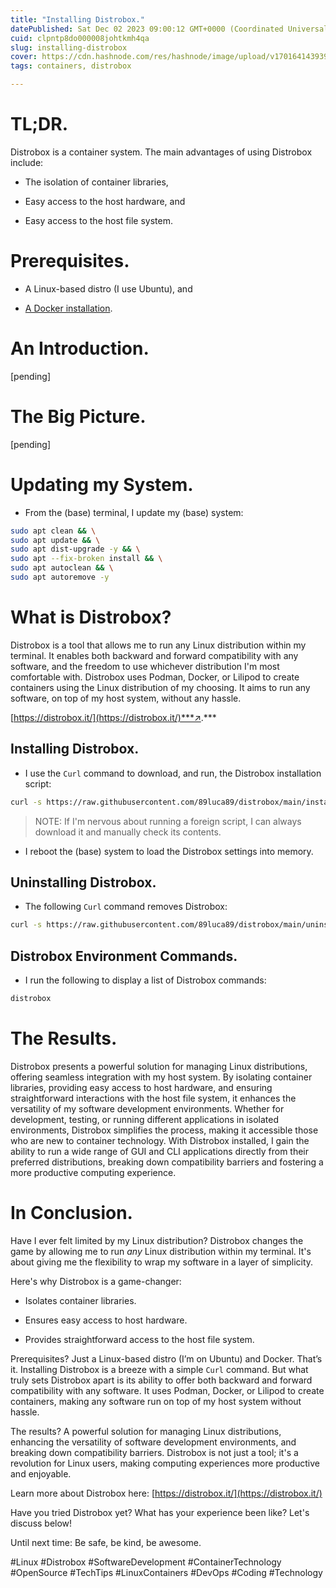 ```yaml
---
title: "Installing Distrobox."
datePublished: Sat Dec 02 2023 09:00:12 GMT+0000 (Coordinated Universal Time)
cuid: clpntp8do000008johtkmh4qa
slug: installing-distrobox
cover: https://cdn.hashnode.com/res/hashnode/image/upload/v1701641439392/51175fc3-c574-4f9c-95b4-e4d30f92562d.png
tags: containers, distrobox

---
```


# TL;DR.

Distrobox is a container system. The main advantages of using Distrobox include:

* The isolation of container libraries,
    
* Easy access to the host hardware, and
    
* Easy access to the host file system.
    

# Prerequisites.

* A Linux-based distro (I use Ubuntu), and
    
* [A Docker installation](https://solodev.app/installing-docker).
    

# An Introduction.

\[pending\]

# The Big Picture.

\[pending\]

# Updating my System.

* From the (base) terminal, I update my (base) system:
    

```bash
sudo apt clean && \
sudo apt update && \
sudo apt dist-upgrade -y && \
sudo apt --fix-broken install && \
sudo apt autoclean && \
sudo apt autoremove -y
```

# What is Distrobox?

Distrobox is a tool that allows me to run any Linux distribution within my terminal. It enables both backward and forward compatibility with any software, and the freedom to use whichever distribution I'm most comfortable with. Distrobox uses Podman, Docker, or Lilipod to create containers using the Linux distribution of my choosing. It aims to run any software, on top of my host system, without any hassle.

[https://distrobox.it/](https://distrobox.it/)***↗.***

## Installing Distrobox.

* I use the `Curl` command to download, and run, the Distrobox installation script:
    

```bash
curl -s https://raw.githubusercontent.com/89luca89/distrobox/main/install | sudo sh
```

> NOTE: If I'm nervous about running a foreign script, I can always download it and manually check its contents.

* I reboot the (base) system to load the Distrobox settings into memory.
    

## Uninstalling Distrobox.

* The following `Curl` command removes Distrobox:
    

```bash
curl -s https://raw.githubusercontent.com/89luca89/distrobox/main/uninstall | sudo sh
```

## Distrobox Environment Commands.

* I run the following to display a list of Distrobox commands:
    

```bash
distrobox
```

# The Results.

Distrobox presents a powerful solution for managing Linux distributions, offering seamless integration with my host system. By isolating container libraries, providing easy access to host hardware, and ensuring straightforward interactions with the host file system, it enhances the versatility of my software development environments. Whether for development, testing, or running different applications in isolated environments, Distrobox simplifies the process, making it accessible those who are new to container technology. With Distrobox installed, I gain the ability to run a wide range of GUI and CLI applications directly from their preferred distributions, breaking down compatibility barriers and fostering a more productive computing experience.

# In Conclusion.

Have I ever felt limited by my Linux distribution? Distrobox changes the game by allowing me to run *any* Linux distribution within my terminal. It's about giving me the flexibility to wrap my software in a layer of simplicity.

Here's why Distrobox is a game-changer:

* Isolates container libraries.
    
* Ensures easy access to host hardware.
    
* Provides straightforward access to the host file system.
    

Prerequisites? Just a Linux-based distro (I’m on Ubuntu) and Docker. That’s it. Installing Distrobox is a breeze with a simple `Curl` command. But what truly sets Distrobox apart is its ability to offer both backward and forward compatibility with any software. It uses Podman, Docker, or Lilipod to create containers, making any software run on top of my host system without hassle.

The results? A powerful solution for managing Linux distributions, enhancing the versatility of software development environments, and breaking down compatibility barriers. Distrobox is not just a tool; it's a revolution for Linux users, making computing experiences more productive and enjoyable.

Learn more about Distrobox here: [https://distrobox.it/](https://distrobox.it/)

Have you tried Distrobox yet? What has your experience been like? Let's discuss below!

Until next time: Be safe, be kind, be awesome.

#Linux #Distrobox #SoftwareDevelopment #ContainerTechnology #OpenSource #TechTips #LinuxContainers #DevOps #Coding #Technology